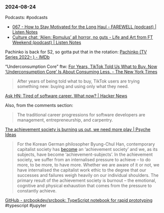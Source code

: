 ### 2024-08-24

Podcasts: #podcasts 
* [067 - How to Stay Motivated for the Long Haul - FAREWELL (podcast) | Listen Notes](https://lnns.co/H_tTPMNlmhJ)
* [Culture chat: ‘Alien: Romulus’ all horror, no guts - Life and Art from FT Weekend (podcast) | Listen Notes](https://lnns.co/oR-wAy7ahj_)

Pachinko is back for S2, so gotta put that in the rotation: [Pachinko (TV Series 2022– ) - IMDb](https://www.imdb.com/title/tt8888462/)

“Underconsumption Core” ftw: [For Years, TikTok Told Us What to Buy. Now ‘Underconsumption Core’ Is About Consuming Less. - The New York Times](https://www.nytimes.com/2024/07/25/style/tiktok-underconsumption-influencers.html)

> After years of being told what to buy, TikTok users are trying something new: buying and using only what they need.

[Ask HN: Tired of software career. What now? | Hacker News](https://news.ycombinator.com/item?id=41286630)

Also, from the comments section:
> The traditional career progressions for software developers are management, entrepreneurship, and carpentry.

[The achievement society is burning us out, we need more play | Psyche Ideas](https://psyche.co/ideas/the-achievement-society-is-burning-us-out-we-need-more-play)

> For the Korean German philosopher Byung-Chul Han, contemporary capitalist society has [become](https://www.sup.org/books/title/?id=25725) an ‘achievement society’ and we, as its subjects, have become ‘achievement-subjects’. In the achievement society, we suffer from an internalised pressure to achieve – to do more, to be more, to have more. Whether we are aware of it or not, we have internalised the capitalist work ethic to the degree that our successes and failures weigh heavily on our individual shoulders. The primary result of the achievement society is burnout – the emotional, cognitive and physical exhaustion that comes from the pressure to constantly achieve.

[GitHub - srcbookdev/srcbook: TypeScript notebook for rapid prototyping](https://github.com/srcbookdev/srcbook) #typescript #jupyter

